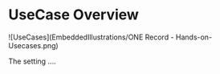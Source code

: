 # UseCase Overview
![UseCases](EmbeddedIllustrations/ONE Record - Hands-on-Usecases.png)

The setting ....
